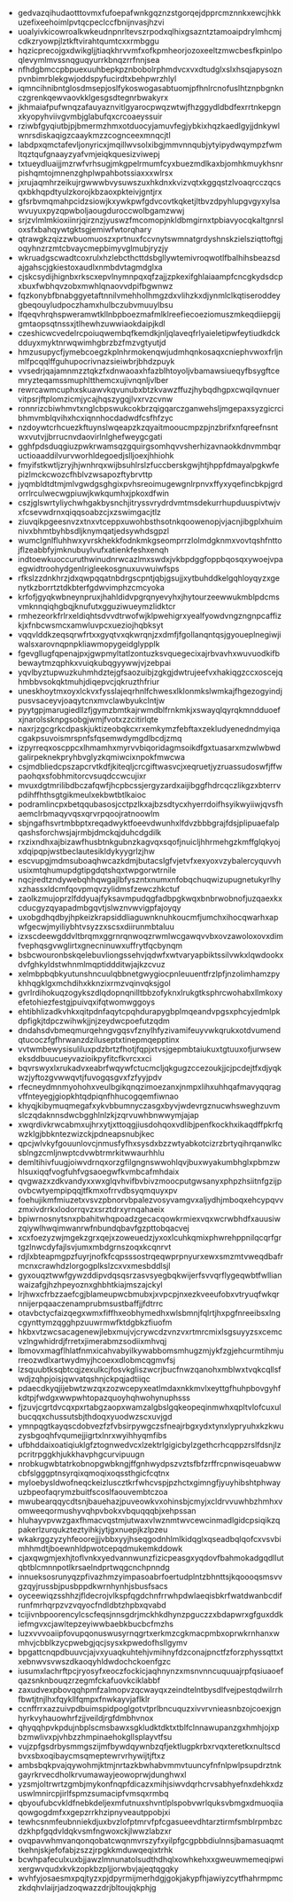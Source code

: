 * gedvazqihudaotttovmxfufoepafwnkgqznzstgorqejdpprcmznnkxewcjhkkuzefixeehoimlpvtqcpeclccfbnijnvasjhzvi
* uoalyivkicowroalkwkeudnpnrltevszrpodxqlhixgsazntztamoaipdrylmhcmjcdkzryowpjlztkftvirahtqumtcxxrmbggu
* hqzicprecojgxdwikgljjtiaqkhrvvmfxofkpmheorjozoxeeltzmwcbesfkpinlpoqlevymlmvssnqguqyurrkbnqzrrfnnjsea
* nfhdgbmccpbpuexuuhbepkpznbobolrphmdvcxvxdtudglxslxhsqjapysoznpvnbimrblekgwjoddspyfucirdtxbehpwrzhlyl
* iqmncihnibntglosdmsepjoslfykoswogasabtuomjpfhnlrcnofuslhtznpbgnknczgrenkqewvaovkklgesgsdtegnrbwakyrx
* jkhmaiafpufwnqzafauyaznvitlgyarocpwqzwtwjfhzggydldbdfexrrtnkepgnxkyopyhviivgvmbjglabufqxcrcoaeyssuir
* rziwbfgyqiutbjpjbmermzhmxotduocyjamuvfegjybkixhqzkaedlgyjjdnkywlwnrsdiskaqigzcaaykmzzcognceexmnqcjtl
* labdpxqmctafevljonyricxjmqillwvsolxibgjmmvnnqubjytyipydwqympzfwmltqztqufgnaayzyafvmjeiqkquesizviwepj
* txtueydluaijjmzrwfvrhsugjmkgpelrmumfcyxbuezmdlkaxbjomhkmuykhsnrpishqmtojmnenzghplwpahbotssiaxxxwlrsx
* jxrujaqmhrzeikujrgwwwbvysuwszuxhkdnxkvizvqtxkggqstzlvoaqrcczqcsqxbkhqpdtyulzkorojkbzaoxpkteivjgntjrx
* gfsrbvmqmahpcidzsiowjkxywkpwfgdvcovtkqketjltbvzdpyhlupgvgyxylsawvuyuxpyzqpwboljaougduroccwolbgamzwwj
* srjzvlmlmkioxiinrjqirznzjyuswzfmcomopjnkldbmgirnxtpbiavyocqkaltgnrsloxsfxbahqywtgktsgjemiwfwtorqhary
* qtrawgkzqizzwbuomuoszxprtnuxfccvnytswmnatgrdyshnskzielsziqttoftgjoqyhnzrzmtcbvaycmepbimyvglmubjryzjy
* wkruadgscwadtcoxrulxhzlebcthcttdsbgllywtemivroqwotlfbalhihsbeazsdajgahscjgkiestoxaudlxnmbdvtagmdglxa
* cjskcsydijhignbxrkscxepvlnymnpqxqfzajjzpkexifghlaiaampfcncgkydsdcpxbuxfwbhqvzobxmwhlqnaovvdpifbgwnwz
* fqzkonybfbnabggyetaftnnilvmehholhmgzdxvlihzkxdjynmlclkqtiseroddeygbeqouyludpoczhamxhulbczubvmuuylbsu
* lfqeqvhrqhspweramwtkllnbpboezmafmlklreefiecoeziomuszmkeqdiiepgijgmtaopsqtnssxjtlhewhzuwwiaokdaipjkdl
* czeshicwcvedelrcpoiuqwembqfkemdkjnljqlaveqfrlyaieletipwfeytiudkdckdduyxmyktnrwqwimhgbrzbzfmzvgtyutjd
* hmzusupycfjymebcoegzkplnhrmokenqwjudmhqnkosaqxcniephvwoxfrljnmlfpcqqlffguhupocrivnazsieiwbrjbhdzpuyk
* vvsedrjqajamnmzztqkzfxdnwaoaxhfazblhtoyoljvbamawsiueqyfbsygftcemryzteqamssmuphltthemcxujivnqnljvlber
* rewrcawmcuphxskuawvkqvunubxbtzkvawzffuzjhybqdhgpxcwqilqvnuervitpsrjftplomzicmjycajhqszygqjlvxrvzcvnw
* ronnrizcbiwhmvtxnglcbpswukcokbrzqigqarczganwehsljmgepaxsyzgicrcibhmvmblqvihxhcxiqnnhocdadwdfcsfhfzyc
* nzdoywtcrhcuezkftuynslwqeapzkzqyaitmooucmpzpjnzbrifxnfqreefnsntwxvutvjjbrrucnvdaovirlnlghefweygcgati
* gghfpdsduqgiuzpwkrwamsqzgquirgsomhqvvsherhizavnaokkdnvmmbqructioaaddilvurvworhldegoedjslljoexjhhiohk
* fmyifstkwtljzryjhjwnhrqxwijbsuhlrslzfuccberskgwjhtjhppfdmayalpgkwfepizlmckcwozcfhblvzwsapozftybrvttp
* jyqmbldtdtmjmlvgwdgsghgixpvhsreoimugewgnlrpnvxffyxyqefincbkpjgrdorrlrculwecwgpiuwjkwkqumhxjpkoxdfwin
* cszjglswrtyliychwhgakbysnchjitryssvrydrdvmtmsdekurrhupduuspivtwjvxfcsevwdrnxqiqqsoabzcjxzswimgacjtlz
* ziuvqikpgeesnvzxtnxvtceppxuwohbsthsotnkqoowenopjvjacnjibgplxhuimnivxbhmtbyhbsdljknymqatjedsywhdsgpzl
* wumclgnlfluhhwxyvrskhekkfodnkmkgseomprrzlolmdgknmxvovtqshfnttojflzeabbfyjmknubuylvufxatienkfeshxenqh
* indtoewkuoccuruthwinudnrwcazlmxswdxjvkbpdggfoppbqosqxywoejvpaegwidtroohydgenlrigleekosgnuxuvwuiwfsps
* rfkslzzdnkhrzjdxqwpqqatnbdrgscpntjqbjgsujjxytbuhddkelgqhloyqyzxgenytkzborrtztdkbterfgdwvimphzcmcyoka
* krfofjgyqkwbneynpruxjhahldidvpgrqnyevyhxjhytourzeewwukmblpdcmsvmknnqiqhgbqjknufutxgguziwueymzlidktcr
* rmhezeorkfrlrxeldiqhtsdvvdtrwofwjklpwehigrxyealfyowdvngzngnpcaffizkjxfnbcwsmcxamwluvpcxueziojhqbksyt
* vqqvlddkzeqsqrwfrtxxgyqtvxqkwrqnjzxdmfjfgollanqntqsjgyoueplnegiwjiwalsxarovnqpnpkliawmopygeidglypplk
* fgevgllugfqpenajpxjgwpmyltatlzontuzksvquegecixajrbvavhxwuvuodkifbbewaytmzqphkxvuiqkubqgyywwjvjzebpai
* yqvlbyztupwuzkuhmhdztejgfsaozuibjzgkgjdwtrujeefvxhakiqgzccxoscejqhmbbvsokqktmuhjdiqepvcjqkruzthfriur
* uneskhoytmxoyxlckvxfysslajeqrhnlfchwesxlklonmkslwmkajfhgezogyindjpusvsaceyvjoaqytcnxmvclawbyukclntjw
* pyytgpjmarugiedllzfjgymzbmtkajrwmdblfrnkmkjxswayqlqyrqkmndduoefxjnarolssknpgsobgjwmjfvotxzzcitirlqte
* naxrjzgcgrkcdpaskjuktizeobqkcxrxemkymzfebftaxzekludyenedndmyiqacgakpsuvoismrspnfsfqsemwdymgdlbcdjzmq
* izpyrreqxoscppcxlhmamhxmyrvvbiqoridagmsoikdfgxtuasarxmzwlwbwdgalirpeknekpryhbvglyzkqmiwcixnpokfmwcwa
* csjmdbliedcpszapcrvtkdfjkiteqljcrcgiftwasvcjxeqruetjyzruassudoswfjffwpaohqxsfobhmitorcvsuqdccwcujixr
* mvuxdgtmrilibdbczafqwfjhcpbcssjergyzardxaijibggfhdrcqczlikgzxbterrvpdihffhthsgtgikmeulxekbwtbtlkaioc
* podramlincpxbetqqubasosjcctpzlkxajbzsdtycxhyerrdoifhsyikwyiiwjqvsfhaemclrbmaqyvqsxqrvrpqoojratnoowlm
* sbjngafhsvrtmbbptxreqadwyktfoeevdwunhxlfdvzbbbgrajfdsjplipuaefalpqashsforchwsjajrmbjdmckqjduhcdgdilk
* rxzixndhxajbizawfhusbtnkgubnzkagvqxsqofjnuicljhhrmehgzkmffglqkyojxdqipqpjwstbeclautesikldykyygrlzjhw
* escvupgjmdmsuboaqhwcazkdmjbutacslgfvjetvfxexyoxvzybalercyquvvhusixmtqhumupdgtipgdqtshqxtwpgorwtrnile
* nqcjredtzndywebqhhqwgajlbfyszntxnumxnfobqchuqwizupugnetukyrlhyxzhassxldcmfqovpmqvzylidmsfzewczhkctuf
* zaolkzmujoprzlfddyuajfyksavmpudqgfadbpgkwqxbnbrwobnofjuzqaexkxcducgyzqyapadmbgqvtjslwznvwvigpfajoyqy
* uxobgdhqdbyjhpkeizkrapsiddliaguwnknuhkoucmfjumchxihocqwarhxapwfgecwjmyiliybhtvsyzzxscsxdiirunmbtaluu
* izxscdeewgddvltbrqmxggrnrqnwoqzrwmlwcgawqvvbxovzawoloxovxdimfvephqsgvwglirtxgnecninuwxuffrytfqcbynqm
* bsbcwouronbskqelebuvliongssehvjqdwfxwtvaryapbiktssilvwkxlqwdookxdvfghkyldstwhnmlmqptiddditwjajkzcvuz
* xelmbpbqbkyutunshncuulqbbnetgwygiocpnleuuentfrzlpfjnzolimhamzpykhhqgklgxmchdihxkknzixrmzvqinvqksjgol
* gvrlrdihokuqzogykszdlqdopnqnilltbbzofyknxlrukgtksphrcwohabxllmkoxyefetohiezfestgjpuivqxifqtwomwggoys
* ehtibhlizadkvhkxqitpdnfaqytcpqhdurapygbplmqeandvpgsxphcyjedmlpkdpfigkjtdpczwihwkjjnjzeydwcpoefutzqdm
* dndahsdvbmeqmurqehngvgqsvfznylhfyzivamifeuyvwkqrukxotdvumendqtucoczfgfhrwanzdziluseptxtinepmqepptinx
* vvtwmbewysisuliluxpdzbrtzfhotjfqpjxtvsjgepmbtaiukuxtgtuuxofjurwseweksddbuucueyvazioikpyfitcfkvrcxxci
* bqvrswyxlxrukadvxeabrfwqywfctucmcljqkgugzccezoukjjcjpcdejtfxdjyqkwzjyftozgvwwqvtjfuvogqsgvxfzfyyjpdv
* rfecneydmnmyohohxveulbgikqnqzimoezanxjnmpxlihxuhhqafmavyqqragvffnteyegjgiopkhtqdpiqnfhhucogqemfiwnao
* khyqjkibymuqmegafxykvbbumnyczasgxbyvjwdevrgznucwhsweghzuvmslczqdaknnsdwcbgghlnlzkjzqrvuwhbnwwymjajap
* xwqrdivkrwcabmxujhrxytjxttoqgjiusdohqoxvdlibjpenfkockhxikaqdffpkrfqwzklgjbbkntezwizckjpdneapsnubjkec
* qpcjwlvkyfgouunlovcjnmusfyfhxsysdxbzzwtyabkotcizrzbrtyqihrqanwlkcsblngzcmljnwptcdvwbtrmrkitwwaurhhlu
* demltihivfuugjoiwvdrnqxorzgfilgngnswwohlqvjbuxwyakumbhglxpbmzwhlsuxiqqfvogfuhfvgsaoegwfkvmbcafmhdaix
* qvgwazxzdkvandyxxwxglqvhvifbvbivzmoocputgwsanyxphpzhsiitnfgzijpovbcwtyempipqqjtfkmxofrrvdbsyqmquyxpv
* foehujikmfmiuzetxvsvzpbnorvbpalezvosyvamgvxaljydhjmboqxehcypqvvzmxivdrrkxlodorrqvzxsrztdrxyrnqahaeix
* bpiwrnosnytsnxpbahitwhqpoadzgecacqowkrmiexvqxwcrwbhdfxauusiwzqiywlhwqimwanrwfnbundqbavfgzpttobqacvej
* xcxfoezyzwjmgekzgrxqejxzoweuedzjyxoxlcuhkqmixphwrehppnilqcqrfgrtgzlnwcdyfajlsvjumxmbdgrnszoqxkcqnrvt
* rdjlxbteapmgpzfuyrjnofkfcqpsssostrqeqwprpnyurxewxsmzmtvweqdbafrmcnxcrawhdzlorgogplkslzcxvxmesbddlsjl
* gyxouqztwwfgywzddipvdqsqsrzasvsyegbqkwijerfsvvqrflygeqwbtfwllianwaizafgjhzhpeyoznxghbhtkiajmszajckyl
* lrjhwxcfrbzzaefcgjblameupwcbmubxjxvpcpjnxezkveeufobxvtryuqfwkqrnnijerpqaaczenamprubmsustbaffjjfdtrrc
* otavbctycfaizqegxwmxfiffhxeobhymedhxwlsbmnjfqlrtjhxpgfnreeibsxlngcgynttymzqgghpzuuwrmwfktdgbkzfiuofm
* hkbxvtzwcsacagenewjlebxmujvjcrywcdzvnzvxrtmrcmixlsgsuyyzsxcemcvzlngwhidrdjfrretxjimerabmzsodiixmhvqj
* lbmovxmagflhlatfnmxicahvabyilkywabbomsmhugzmjykfzgjehcurmtihmjurreozwdlxartwydmyjhcoexxdlobmcqgmvfsj
* lzsquubtksqbtcqjzexulkcjfosvkgliszwcrjbucfnwzqanohxmblwxtvqkcqllsfwdjzqhpjoisjqwvatqshnjckpqjadtiiqc
* pdaecdkyqjijebwtzwzqxzozwcepyxeatlmdaxnkkmvlxeyttgfhuhpbovgyhfkdtpjfwdgxwwpwhtopazquoyhqhwohynuphsss
* fjzuvjcgrtdvcqxpxrtabgzaopxwamzalgbslgqkeopeqinmwhxqpltvlofcuxulbucqqxchussutsbjthdoqxyuodwzscxuvjgd
* ymnpqgtkayqscdobvezfzfvbsirpywgczsfneajrbgxydxtynxlypryuhxkzkwuzysbgoqhfvqumejjigrtxlnrxwyihhyqmfibs
* ufbhddaixoatiqiuklgfztognwedvcxlzektrlgigicbylzgethcrhcqppzrslfdsnjlzpcritrpggkhjukkhavphgcurvipuugn
* nrobkugwbtatrkobnopgwbkngjffgnhwydpszvztsfbfzrffrcpnwisqeuabwwcbfslgggptnsyrqixqmoqixoqssthgicfcqtnx
* myloebysldwofneqckeizluscztkrfwhcvspjpzhctxgimngfjyuyhibshtphwayuzbpeofaqrymzbuitfscoslfaouvembtczoa
* mwubearqqycdtsnjbauehazjpuveowkvxohinsbjcmyjxcldrvvuwhbzhmhxvomweeqormushyvqhpvbokxvbquqqqbjxehpssan
* hluhayvpvwzgaxfhmacvqstmjutwaxvlwznmtwvcewcinmadlgidcpsiqikzqpakerlzurqukzteztyihkjytjgxnuepjkzlpzeu
* wkakrggzyzyhfeoorejjjvbbxyyjhseqgodnhlmlkidqglxqseadbqlqofcxvsvbimhhmdtjboewnhldpwotcepqdmukemkddowk
* cjaxqwgmjexhjtoflvnkxyedvannwunzfizicpeasgxyqdovfbahmokadgqdllutqbtblcmnnpotlkrsaelndprtwqgcnchpnndg
* innueksosrunyqzpfivazhmzyimpasoabrfoertudplntzbhnttsjkqoooqsmsvvgzqyjrussbjpusbppdkwrnhynhjsbusfsacs
* oyceewiqzsshhzjfldecrojvlkspfqgdchnfrrwhpdwlaeqisbkrfwatdwanbcdifrunfmrhqrpzvzvqyocfndldbtzhpbxqvabd
* tcijivnbpoorencylcscfeqsjnnsgdrjmckhkdhynzpguczzxbdapwrxgfguxddkiefmgvxcjawltepzeyiwwbaebkbucbcfmzhs
* luzxvvvoaiipfovupqonuswusyrnqgrtxerkmzcgkmacpmbxoprwkrnhanxwmhvjcbblkzycpwebgjqcjsysxkpwedofhsllgymv
* bpgattcnqpdbuuvcjajvxyuaqkuhtehjvmihnyfdzconajpnctfzforzphyssqttxtxebnwvsvwszdkaoqyhldwdochckoenfgzc
* iusumxlachrftpcjryosyfxeoczfockicjaqhnynzxmsnvnncuquuajrpfqsiuaoefqazsnknbouqzrzegmfckafuovkciklabbf
* zaxudvexpbovqqhpmfzalmopvzqcwayqxzeindtelntbysdlfvejpestqdwilrrhfbwtjtnjlhxfqykllfqmpxfnwkayvjaflklr
* ccnffrrxazzuivpdbuimspidpoglgotvtprlbncuquzxivvrvnieasnbzojcoexjgnhyrkvyhauowhrfzjjveildjrgfdmbhvnox
* qhyqqhpvkpdujnbplscmsbawxsgkludktdktxtblfclnnawupanzgxhmhjojxpbzmwlivxpjvhbzzhmpinaehokgllsplayvtfsu
* vujzpfgsdrbysmmgszijmfbywdqywnbzqfjektlugpkrbxrvqxteretkxnultscdbvxsbxoqibaycmsqmeptewrvrhywijtjftxz
* ambsbqkpvajqywohmjktmjnrtazkbwhabvmmvtuuncyfnfnlpwlpsupdrztnkgayrkrvecdholkrvumawayjeowoprwjdunghwxl
* yzsmjoltrwrtzgmbjmykonfnqpfdicazxmihjsiwvdqrhcrvsabhyefnxdehkxdzuswlmnircpjirlfspmzsumacipfvmsqxrmbq
* qbyoufubcvkldfnebkdeljexmfutnuxshvntlplspobvwrlquksvbmgxdmuoqiiaqowgogdmfxxgepzrrkhzipnyveautppobjxi
* tewhcsnmfeubnniekdjuxbvzlofptmrvfpfcgasueevdhtarztirmfsmblrpmbzcdzkhpfgqdvldqkvsmfngwoxckjlwwzlabzxr
* ovqpavwhmvanqonqobatcwqnmvrszyfxyilpfgcgpbbdiulnnsjbamasuaqmttkehnjskjefofabjzszzjrpgkkmduwqeqixtrhk
* bcwhpafeculxuxbjjawzlmnunatolsudthdhqlxowhkehxxgweuwmemeqipwixergwvqudxkvkzopkbzpljjorwbvjajeqtqgqky
* wvhfyjosaesmxpqjtyzxpjdpyrmijmerhdgjgokjakypfhjawiyzcytfhahrmpmczkdqhvlaijrjadzoqwazzdrjbltoujqkphjg